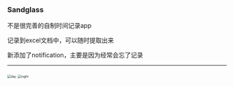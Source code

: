 ### Sandglass

不是很完善的自制时间记录app

记录到excel文档中，可以随时提取出来

新添加了notification，主要是因为经常会忘了记录

---

<img src="D:\Narukara\project\Android\LunaDial\readme.assets\day.png" alt="day" style="zoom:50%;" />

<img src="D:\Narukara\project\Android\LunaDial\readme.assets\night.png" alt="night" style="zoom:50%;" />